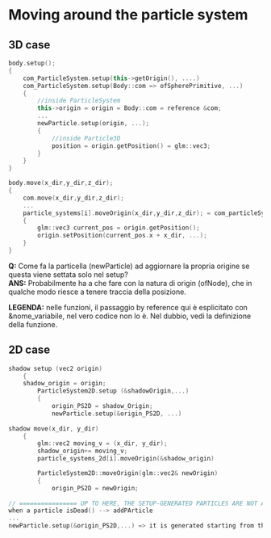 # Moving around the particle system

## 3D case

```cpp
body.setup();
{
	com_ParticleSystem.setup(this->getOrigin(), ....)
	com_ParticleSystem.setup(Body::com => ofSpherePrimitive, ...)
	{
		//inside ParticleSystem
		this->origin = origin = Body::com = reference &com;
		...
		newParticle.setup(origin, ...);
		{
			//inside Particle3D
			position = origin.getPosition() = glm::vec3;
		}
	}
}

body.move(x_dir,y_dir,z_dir);
{
	com.move(x_dir,y_dir,z_dir);
	...
	particle_systems[i].moveOrigin(x_dir,y_dir,z_dir); = com_particleSystem.moveOrigin(x_dir,y_dir,z_dir);
	{
		glm::vec3 current_pos = origin.getPosition(); 
		origin.setPosition(current_pos.x + x_dir, ...);
	}
}
```

**Q:** Come fa la particella (newParticle) ad aggiornare la propria origine se questa viene settata solo nel setup?   
**ANS:** Probabilmente ha a che fare con la natura di origin (ofNode), che in qualche modo riesce a tenere traccia della posizione.

**LEGENDA:** nelle funzioni, il passaggio by reference qui è esplicitato con &nome_variabile, nel vero codice non lo è. 
Nel dubbio, vedi la definizione della funzione.

## 2D case

```cpp
shadow setup (vec2 origin) 
	{
	shadow_origin = origin;
		ParticleSystem2D.setup (&shadowOrigin,...)
		{
			origin_PS2D = shadow_Origin;
			newParticle.setup(&origin_PS2D, ...)
		
shadow move(x_dir, y_dir)
	{
		glm::vec2 moving_v = (x_dir, y_dir);
		shadow_origin+= moving_v;
		particle_systems_2d[i].moveOrigin(&shadow_origin)

		ParticleSystem2D::moveOrigin(glm::vec2& newOrigin)
		{
			origin_PS2D = newOrigin;
	
// ================ UP TO HERE, THE SETUP-GENERATED PARTICLES ARE NOT AFFECTED BY ANY ORIGIN MOVING, BUT ONLY THE PS ORGIN (origin_PS2D)
when a particle isDead() --> addPArticle
...
newParticle.setup(&origin_PS2D,...) => it is generated starting from the moved origin_PS2D
```
